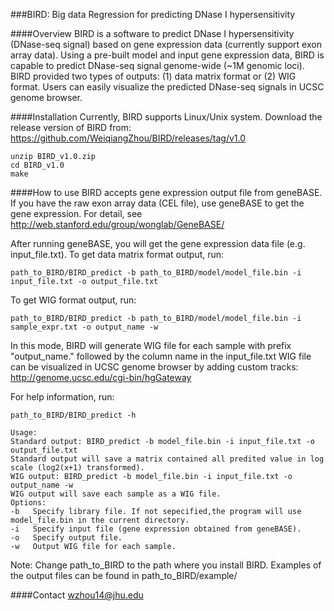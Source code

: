 ###BIRD: Big data Regression for predicting DNase I hypersensitivity

####Overview
BIRD is a software to predict DNase I hypersensitivity (DNase-seq signal) based on gene expression data (currently support exon array data). Using a pre-built model and input gene expression data, BIRD is capable to predict DNase-seq signal genome-wide (~1M genomic loci). BIRD provided two types of outputs: (1) data matrix format or (2) WIG format. Users can easily visualize the predicted DNase-seq signals in UCSC genome browser. 

####Installation
Currently, BIRD supports Linux/Unix system. Download the release version of BIRD from: https://github.com/WeiqiangZhou/BIRD/releases/tag/v1.0
```
unzip BIRD_v1.0.zip
cd BIRD_v1.0
make
```
####How to use
BIRD accepts gene expression output file from geneBASE.
If you have the raw exon array data (CEL file), use geneBASE to get the gene expression. For detail, see http://web.stanford.edu/group/wonglab/GeneBASE/

After running geneBASE, you will get the gene expression data file (e.g. input_file.txt).
To get data matrix format output, run:
```
path_to_BIRD/BIRD_predict -b path_to_BIRD/model/model_file.bin -i input_file.txt -o output_file.txt
```
To get WIG format output, run:
```
path_to_BIRD/BIRD_predict -b path_to_BIRD/model/model_file.bin -i sample_expr.txt -o output_name -w
```
In this mode, BIRD will generate WIG file for each sample with prefix "output_name." followed by the column name in the input_file.txt
WIG file can be visualized in UCSC genome browser by adding custom tracks:
http://genome.ucsc.edu/cgi-bin/hgGateway

For help information, run:
```
path_to_BIRD/BIRD_predict -h
```
```
Usage:                                                                                                      
Standard output: BIRD_predict -b model_file.bin -i input_file.txt -o output_file.txt                        
Standard output will save a matrix contained all predited value in log scale (log2(x+1) transformed).       
WIG output: BIRD_predict -b model_file.bin -i input_file.txt -o output_name -w                              
WIG output will save each sample as a WIG file.                                                             
Options:                                                                                                    
-b   Specify library file. If not sepecified,the program will use model_file.bin in the current directory.  
-i   Specify input file (gene expression obtained from geneBASE).                                           
-o   Specify output file.                                                                                   
-w   Output WIG file for each sample.                                                                       
```
Note: 
Change path_to_BIRD to the path where you install BIRD.
Examples of the output files can be found in path_to_BIRD/example/

####Contact
wzhou14@jhu.edu

